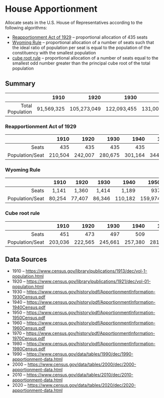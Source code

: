 # House Apportionment

Allocate seats in the U.S. House of Representatives according to the following algorithms:
* [Reapportionment Act of 1929](https://en.wikipedia.org/wiki/Reapportionment_Act_of_1929) – proportional allocation of 435 seats
* [Wyoming Rule](https://en.wikipedia.org/wiki/Wyoming_Rule) – proportional allocation of a number of seats such that the ideal ratio of population per seat is equal to the population of the constituency with the smallest population
* [cube root rule](https://en.wikipedia.org/wiki/Cube_root_rule) – proportional allocation of a number of seats equal to the smallest odd number greater than the principal cube root of the total population

## Summary

|                  |       1910 |        1920 |        1930 |        1940 |        1950 |        1960 |        1970 |        1980 |        1990 |        2000 |        2010 |        2020 |
| ---------------: | ---------: | ----------: | ----------: | ----------: | ----------: | ----------: | ----------: | ----------: | ----------: | ----------: | ----------: | ----------: |
| Total Population | 91,569,325 | 105,273,049 | 122,093,455 | 131,006,184 | 149,895,183 | 178,559,219 | 204,053,325 | 225,867,174 | 249,022,783 | 281,424,177 | 309,183,463 | 331,108,434 |


### Reapportionment Act of 1929

|                 |    1910 |    1920 |    1930 |    1940 |    1950 |    1960 |    1970 |    1980 |    1990 |    2000 |    2010 |    2020 |
| --------------: | ------: | ------: | ------: | ------: | ------: | ------: | ------: | ------: | ------: | ------: | ------: | ------: |
|           Seats |     435 |     435 |     435 |     435 |     435 |     435 |     435 |     435 |     435 |     435 |     435 |     435 |
| Population/Seat | 210,504 | 242,007 | 280,675 | 301,164 | 344,587 | 410,481 | 469,088 | 519,235 | 572,466 | 646,952 | 710,767 | 761,169 |

### Wyoming Rule

|                 |   1910 |   1920 |   1930 |    1940 |    1950 |    1960 |    1970 |    1980 |    1990 |    2000 |    2010 |    2020 |
| --------------: | -----: | -----: | -----: | ------: | ------: | ------: | ------: | ------: | ------: | ------: | ------: | ------: |
|           Seats |  1,141 |  1,360 |  1,414 |   1,189 |     937 |     790 |     672 |     564 |     547 |     569 |     545 |     574 |
| Population/Seat | 80,254 | 77,407 | 86,346 | 110,182 | 159,974 | 226,024 | 303,651 | 400,474 | 455,252 | 494,594 | 567,309 | 576,844 |

### Cube root rule

|                 |    1910 |    1920 |    1930 |    1940 |    1950 |    1960 |    1970 |    1980 |    1990 |    2000 |    2010 |    2020 |
| --------------: | ------: | ------: | ------: | ------: | ------: | ------: | ------: | ------: | ------: | ------: | ------: | ------: |
|           Seats |     451 |     473 |     497 |     509 |     533 |     565 |     589 |     611 |     631 |     657 |     677 |     693 |
| Population/Seat | 203,036 | 222,565 | 245,661 | 257,380 | 281,229 | 316,034 | 346,440 | 369,668 | 394,648 | 428,347 | 456,696 | 477,790 |

## Data Sources

* 1910 – https://www.census.gov/library/publications/1913/dec/vol-1-population.html
* 1920 – https://www.census.gov/library/publications/1921/dec/vol-01-population.html
* 1930 – https://www.census.gov/history/pdf/ApportionmentInformation-1930Census.pdf
* 1940 – https://www.census.gov/history/pdf/ApportionmentInformation-1940Census.pdf
* 1950 – https://www.census.gov/history/pdf/ApportionmentInformation-1950Census.pdf
* 1960 – https://www.census.gov/history/pdf/ApportionmentInformation-1960Census.pdf
* 1970 – https://www.census.gov/history/pdf/ApportionmentInformation-1970Census.pdf
* 1980 – https://www.census.gov/history/pdf/ApportionmentInformation-1980Census.pdf
* 1990 – https://www.census.gov/data/tables/1990/dec/1990-apportionment-data.html
* 2000 – https://www.census.gov/data/tables/2000/dec/2000-apportionment-data.html
* 2010 – https://www.census.gov/data/tables/2010/dec/2010-apportionment-data.html
* 2020 – https://www.census.gov/data/tables/2020/dec/2020-apportionment-data.html
